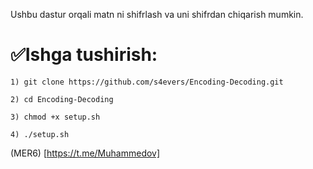 Ushbu dastur orqali matn ni shifrlash va uni shifrdan chiqarish mumkin.

# ✅️Ishga tushirish:

```shell
1) git clone https://github.com/s4evers/Encoding-Decoding.git

2) cd Encoding-Decoding

3) chmod +x setup.sh

4) ./setup.sh
```

(MER6) [https://t.me/Muhammedov]
